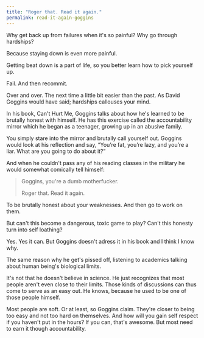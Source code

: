 ```yaml
---
title: "Roger that. Read it again."
permalink: read-it-again-goggins
---
```

Why get back up from failures when it's so painful? Why go through hardships?

Because staying down is even more painful.

Getting beat down is a part of life, so you better learn how to pick yourself up.

Fail. And then recommit.

Over and over. The next time a little bit easier than the past. As David Goggins would have said; hardships callouses your mind.

In his book, Can't Hurt Me, Goggins talks about how he's learned to be brutally honest with himself. He has this exercise called the accountability mirror which he began as a teenager, growing up in an abusive family.

You simply stare into the mirror and brutally call yourself out. Goggins would look at his reflection and say, “You’re fat, you’re lazy, and you’re a liar. What are you going to do about it?”

And when he couldn't pass any of his reading classes in the military he would somewhat comically tell himself:

> Goggins, you're a dumb motherfucker.
> 
> Roger that. Read it again.

To be brutally honest about your weaknesses. And then go to work on them.

But can't this become a dangerous, toxic game to play? Can't this honesty turn into self loathing?

Yes. Yes it can. But Goggins doesn't adress it in his book and I think I know why.

The same reason why he get's pissed off, listening to academics talking about human being's biological limits.

It's not that he doesn't believe in science. He just recognizes that most people aren't even close to their limits. Those kinds of discussions can thus come to serve as an easy out. He knows, because he used to be one of those people himself.

Most people are soft. Or at least, so Goggins claim. They're closer to being too easy and not too hard on themselves. And how will you gain self respect if you haven't put in the hours? If you can, that's awesome. But most need to earn it though accountability.